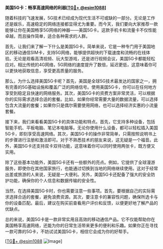 **美国5G卡：畅享高速网络的利器[[TG💪+ @esim1088](https://t.me/s/esim1088)]**

随着科技的飞速发展，5G技术已经成为现代生活不可或缺的一部分。无论是工作还是娱乐，高速稳定的网络连接都显得尤为重要。而今天，我们要向大家推荐一款能够让你在美国畅享5G网络的神器——美国5G卡。这款手机卡和流量卡不仅性能卓越，而且操作简单，适合各种需求的人群。

首先，让我们来了解一下什么是美国5G卡。简单来说，它是一种专门用于美国地区的移动通信SIM卡，支持5G网络，能够提供超快的下载速度和流畅的在线体验。无论是观看高清视频、玩大型游戏，还是进行视频会议，美国5G卡都能轻松应对。相比传统的4G网络，5G网络的速度提升了数倍，延迟更低，这意味着你可以更快地获取信息，享受更高质量的服务。

那么，为什么选择美国5G卡呢？首先，美国是全球5G技术最发达的国家之一，拥有完善的5G基础设施和覆盖广泛的网络信号。使用美国5G卡，你可以在任何地方享受到稳定且快速的网络服务。其次，美国5G卡的资费方案非常灵活，可以根据你的实际需求选择合适的套餐。比如，如果你经常需要大量的数据流量，可以选择包含大流量的套餐；如果你只是偶尔需要使用网络，也可以选择经济实惠的小流量套餐。

接下来，我们来看看美国5G卡的具体功能和特点。首先，它支持多种设备，包括智能手机、平板电脑、笔记本电脑等。无论你使用什么设备，都可以轻松插入美国5G卡，即刻享受高速网络。其次，美国5G卡的操作非常简单，只需按照说明书上的步骤进行注册和激活即可。对于不熟悉技术的朋友来说，这无疑是一个福音。此外，美国5G卡还支持双卡双待功能，这意味着你可以同时使用两张卡，既方便又实用。

除了这些基本功能外，美国5G卡还有一些额外的亮点。例如，它提供了全球漫游服务，即使你在其他国家旅行，也能通过切换到当地的网络继续使用。这对于经常出差或旅游的人来说，无疑是一大便利。另外，美国5G卡还配备了强大的安全防护功能，确保你的个人信息和数据传输的安全性。

当然，在选择美国5G卡时，你也需要注意一些事项。首先，要根据自己的实际需求选择合适的套餐，避免浪费资源。其次，要注意卡的兼容性问题，确保所选卡与你的设备匹配。最后，建议在购买前查看用户评价和反馈，以便更好地了解产品的优缺点。

总的来说，美国5G卡是一款非常实用且高效的移动通信产品。它不仅能帮助你在美国畅享高速网络，还能为你的日常生活带来更多的便利和乐趣。如果你正在寻找一款可靠的5G卡，不妨试试美国5G卡，相信它会成为你的好帮手。

[[TG💪+ @esim1088](https://t.me/s/esim1088) ![Image](https://i.postimg.cc/4NQfJmqS/Snipaste-2025-05-13-00-14-12.png)]